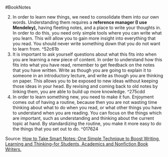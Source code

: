#BookNotes

2.  In order to learn new things, we need to consolidate them into our own words. Understanding them requires a **reference manager (I use Mendeley),** having fleeting notes, and a place to write your thoughts in. In order to do this, you need only simple tools where you can write what you learn. This will allow you to gain more insight into everything that you read. You should never write something down that you do not want to learn from. ^52c61b
3.  It is important to ask yourself questions about what this fits into when you are learning a new piece of content. In order to understand how this fits into what you have read, remember to get feedback on the notes that you have written. Write as though you are going to explain it to someone in an introductory lecture, and write as though you are thinking on paper. This allows you to be exposed to new ideas without keeping those ideas in your head. By revising and coming back to old notes by linking them, you are able to build up more knowledge. ^275cdd
4.  In order to learn something new, you need to make it fun. Enjoyment comes out of having a routine, because then you are not wasting time thinking about what to do when you read, or what other things you have to understand when you are reading. You can focus on the things which are important, such as understanding and thinking about the current topic at hand. By standardizing the routine, you make it more easy to do the things that you set out to do. ^017624

Source: [How to Take Smart Notes: One Simple Technique to Boost Writing, Learning and Thinking–for Students, Academics and Nonfiction Book Writers.](https://www.amazon.com/How-Take-Smart-Notes-Nonfiction-ebook/dp/B06WVYW33Y/ref=sr_1_1?dchild=1&keywords=how+to+take+smart+notes&qid=1616117736&sr=8-1)

